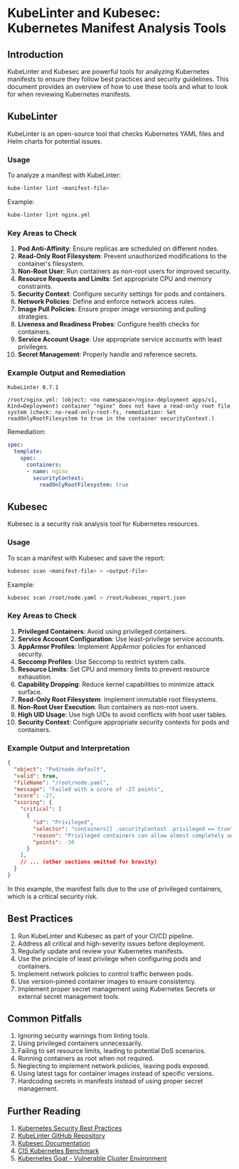 # KubeLinter and Kubesec: Kubernetes Manifest Analysis Tools

## Introduction

KubeLinter and Kubesec are powerful tools for analyzing Kubernetes manifests to ensure they follow best practices and security guidelines. This document provides an overview of how to use these tools and what to look for when reviewing Kubernetes manifests.

## KubeLinter

KubeLinter is an open-source tool that checks Kubernetes YAML files and Helm charts for potential issues.

### Usage

To analyze a manifest with KubeLinter:

```bash
kube-linter lint <manifest-file>
```

Example:
```bash
kube-linter lint nginx.yml
```

### Key Areas to Check

1. **Pod Anti-Affinity**: Ensure replicas are scheduled on different nodes.
2. **Read-Only Root Filesystem**: Prevent unauthorized modifications to the container's filesystem.
3. **Non-Root User**: Run containers as non-root users for improved security.
4. **Resource Requests and Limits**: Set appropriate CPU and memory constraints.
5. **Security Context**: Configure security settings for pods and containers.
6. **Network Policies**: Define and enforce network access rules.
7. **Image Pull Policies**: Ensure proper image versioning and pulling strategies.
8. **Liveness and Readiness Probes**: Configure health checks for containers.
9. **Service Account Usage**: Use appropriate service accounts with least privileges.
10. **Secret Management**: Properly handle and reference secrets.

### Example Output and Remediation

```
KubeLinter 0.7.1

/root/nginx.yml: (object: <no namespace>/nginx-deployment apps/v1, Kind=Deployment) container "nginx" does not have a read-only root file system (check: no-read-only-root-fs, remediation: Set readOnlyRootFilesystem to true in the container securityContext.)
```

Remediation:
```yaml
spec:
  template:
    spec:
      containers:
      - name: nginx
        securityContext:
          readOnlyRootFilesystem: true
```

## Kubesec

Kubesec is a security risk analysis tool for Kubernetes resources.

### Usage

To scan a manifest with Kubesec and save the report:

```bash
kubesec scan <manifest-file> > <output-file>
```

Example:
```bash
kubesec scan /root/node.yaml > /root/kubesec_report.json
```

### Key Areas to Check

1. **Privileged Containers**: Avoid using privileged containers.
2. **Service Account Configuration**: Use least-privilege service accounts.
3. **AppArmor Profiles**: Implement AppArmor policies for enhanced security.
4. **Seccomp Profiles**: Use Seccomp to restrict system calls.
5. **Resource Limits**: Set CPU and memory limits to prevent resource exhaustion.
6. **Capability Dropping**: Reduce kernel capabilities to minimize attack surface.
7. **Read-Only Root Filesystem**: Implement immutable root filesystems.
8. **Non-Root User Execution**: Run containers as non-root users.
9. **High UID Usage**: Use high UIDs to avoid conflicts with host user tables.
10. **Security Context**: Configure appropriate security contexts for pods and containers.

### Example Output and Interpretation

```json
{
  "object": "Pod/node.default",
  "valid": true,
  "fileName": "/root/node.yaml",
  "message": "Failed with a score of -27 points",
  "score": -27,
  "scoring": {
    "critical": [
      {
        "id": "Privileged",
        "selector": "containers[] .securityContext .privileged == true",
        "reason": "Privileged containers can allow almost completely unrestricted host access",
        "points": -30
      }
    ],
    // ... (other sections omitted for brevity)
  }
}
```

In this example, the manifest fails due to the use of privileged containers, which is a critical security risk.

## Best Practices

1. Run KubeLinter and Kubesec as part of your CI/CD pipeline.
2. Address all critical and high-severity issues before deployment.
3. Regularly update and review your Kubernetes manifests.
4. Use the principle of least privilege when configuring pods and containers.
5. Implement network policies to control traffic between pods.
6. Use version-pinned container images to ensure consistency.
7. Implement proper secret management using Kubernetes Secrets or external secret management tools.

## Common Pitfalls

1. Ignoring security warnings from linting tools.
2. Using privileged containers unnecessarily.
3. Failing to set resource limits, leading to potential DoS scenarios.
4. Running containers as root when not required.
5. Neglecting to implement network policies, leaving pods exposed.
6. Using latest tags for container images instead of specific versions.
7. Hardcoding secrets in manifests instead of using proper secret management.

## Further Reading

1. [Kubernetes Security Best Practices](https://kubernetes.io/docs/concepts/security/overview/)
2. [KubeLinter GitHub Repository](https://github.com/stackrox/kube-linter)
3. [Kubesec Documentation](https://kubesec.io/)
4. [CIS Kubernetes Benchmark](https://www.cisecurity.org/benchmark/kubernetes)
5. [Kubernetes Goat - Vulnerable Cluster Environment](https://github.com/madhuakula/kubernetes-goat)
